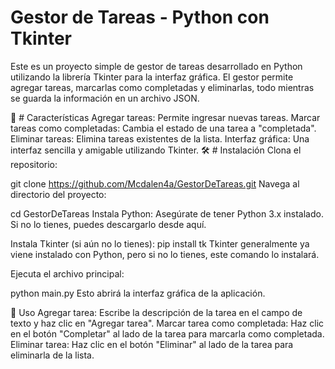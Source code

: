 # Gestor de Tareas - Python con Tkinter
Este es un proyecto simple de gestor de tareas desarrollado en Python utilizando la librería Tkinter para la interfaz gráfica. El gestor permite agregar tareas, marcarlas como completadas y eliminarlas, todo mientras se guarda la información en un archivo JSON.

🌟 # Características
Agregar tareas: Permite ingresar nuevas tareas.
Marcar tareas como completadas: Cambia el estado de una tarea a "completada".
Eliminar tareas: Elimina tareas existentes de la lista.
Interfaz gráfica: Una interfaz sencilla y amigable utilizando Tkinter.
🛠️ # Instalación
Clona el repositorio:


git clone https://github.com/Mcdalen4a/GestorDeTareas.git
Navega al directorio del proyecto:


cd GestorDeTareas
Instala Python: Asegúrate de tener Python 3.x instalado. Si no lo tienes, puedes descargarlo desde aquí.

Instala Tkinter (si aún no lo tienes):
pip install tk
Tkinter generalmente ya viene instalado con Python, pero si no lo tienes, este comando lo instalará.

Ejecuta el archivo principal:

python main.py
Esto abrirá la interfaz gráfica de la aplicación.

🚀 Uso
Agregar tarea: Escribe la descripción de la tarea en el campo de texto y haz clic en "Agregar tarea".
Marcar tarea como completada: Haz clic en el botón "Completar" al lado de la tarea para marcarla como completada.
Eliminar tarea: Haz clic en el botón "Eliminar" al lado de la tarea para eliminarla de la lista.
